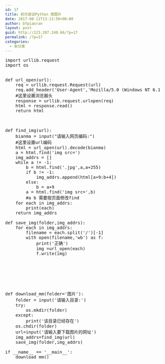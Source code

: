 ```yaml
---
id: 17
title: 初次尝试Python 爬图片
date: 2017-08-11T13:13:50+00:00
author: bfpiaoran
layout: post
guid: http://123.207.248.66/?p=17
permalink: /?p=17
categories:
  - 未分类
---
```

<pre line="1">import urllib.request
import os
 
 
def url_open(url):
    req = urllib.request.Request(url)
    req.add_header('User-Agent','Mozilla/5.0 (Windows NT 6.1; WOW64) AppleWebKit/537.36 (KHTML, like Gecko) Chrome/50.0.2661.102 UBrowser/5.7.15702.19 Safari/537.36')
    #这里设置浏览器头
    response = urllib.request.urlopen(req)
    html = response.read()
    return html
 
 
 
def find_img(url):
    bianma = input("请输入网页编码:")
    #这里设置url编码
    html = url_open(url).decode(bianma)
    a = html.find('img src=')
    img_addrs = []
    while a != -1:
        b = html.find('.jpg',a,a+255)
        if b != -1:
            img_addrs.append(html[a+9:b+4])
        else:
            b = a+9
        a = html.find('img src=',b)
        #a b 需要按页面修改find
    for each in img_addrs:
        print(each)
    return img_addrs
 
def save_img(folder,img_addrs):
    for each in img_addrs:
        filename = each.split('/')[-1]
        with open(filename,'wb') as f:
            print('正确')
            img =url_open(each)
            f.write(img)
 
 
 
 
 
 
 
def download_mm(folder='图片'):
    folder = input('请输入目录:')
    try:
        os.mkdir(folder)
    except:
        print('该目录已经存在')
    os.chdir(folder)
    url=input('请输入要下载图片的网址')
    img_addrs=find_img(url)
    save_img(folder,img_addrs)
 
if __name__ == '__main__':
    download_mm()
</pre>